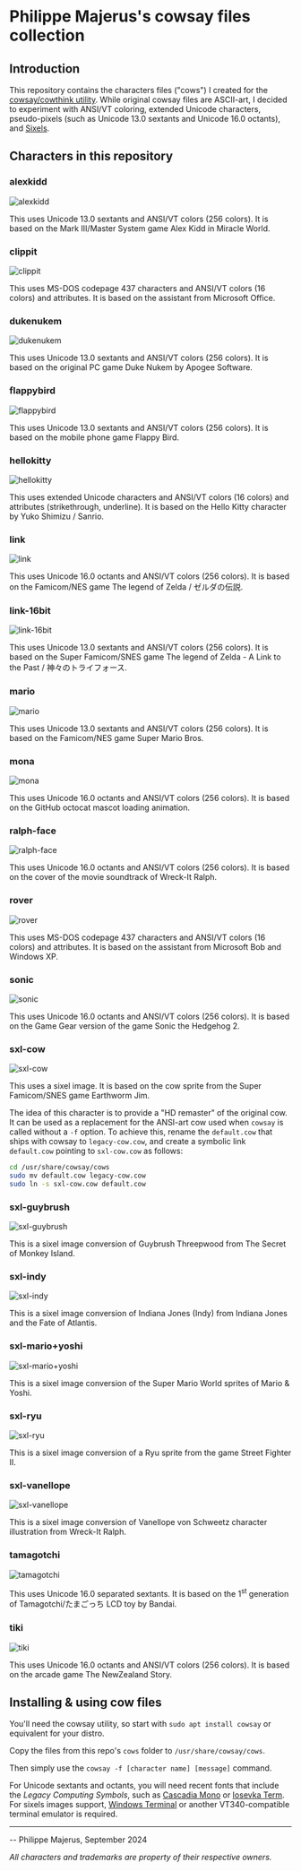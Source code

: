 # Philippe Majerus's cowsay files collection


## Introduction

This repository contains the characters files ("cows") I created for the [cowsay/cowthink utility](https://en.wikipedia.org/wiki/Cowsay).
While original cowsay files are ASCII-art, I decided to experiment with ANSI/VT coloring, extended Unicode characters, pseudo-pixels (such as Unicode 13.0 sextants and Unicode 16.0 octants), and [Sixels](https://en.wikipedia.org/wiki/Sixel).



## Characters in this repository


### alexkidd
![alexkidd](images/alexkidd.png)

This uses Unicode 13.0 sextants and ANSI/VT colors (256 colors).
It is based on the Mark III/Master System game Alex Kidd in Miracle World.


### clippit
![clippit](images/clippit.png)

This uses MS-DOS codepage 437 characters and ANSI/VT colors (16 colors) and attributes.
It is based on the assistant from Microsoft Office.


### dukenukem
![dukenukem](images/dukenukem.png)

This uses Unicode 13.0 sextants and ANSI/VT colors (256 colors).
It is based on the original PC game Duke Nukem by Apogee Software.


### flappybird
![flappybird](images/flappybird.png)

This uses Unicode 13.0 sextants and ANSI/VT colors (256 colors).
It is based on the mobile phone game Flappy Bird.


### hellokitty
![hellokitty](images/hellokitty.png)

This uses extended Unicode characters and ANSI/VT colors (16 colors) and attributes (strikethrough, underline).
It is based on the Hello Kitty character by Yuko Shimizu / Sanrio.


### link
![link](images/link.png)

This uses Unicode 16.0 octants and ANSI/VT colors (256 colors).
It is based on the Famicom/NES game The legend of Zelda / ゼルダの伝説.


### link-16bit
![link-16bit](images/link-16bit.png)

This uses Unicode 13.0 sextants and ANSI/VT colors (256 colors).
It is based on the Super Famicom/SNES game The legend of Zelda - A Link to the Past / 神々のトライフォース.


### mario
![mario](images/mario.png)

This uses Unicode 13.0 sextants and ANSI/VT colors (256 colors).
It is based on the Famicom/NES game Super Mario Bros.


### mona
![mona](images/mona.png)

This uses Unicode 16.0 octants and ANSI/VT colors (256 colors).
It is based on the GitHub octocat mascot loading animation.


### ralph-face
![ralph-face](images/ralph-face.png)

This uses Unicode 16.0 octants and ANSI/VT colors (256 colors).
It is based on the cover of the movie soundtrack of Wreck-It Ralph.


### rover
![rover](images/rover.png)

This uses MS-DOS codepage 437 characters and ANSI/VT colors (16 colors) and attributes.
It is based on the assistant from Microsoft Bob and Windows XP.


### sonic
![sonic](images/sonic.png)

This uses Unicode 16.0 octants and ANSI/VT colors (256 colors).
It is based on the Game Gear version of the game Sonic the Hedgehog 2.


### sxl-cow
![sxl-cow](images/sxl-cow.png)

This uses a sixel image.
It is based on the cow sprite from the Super Famicom/SNES game Earthworm Jim.

The idea of this character is to provide a "HD remaster" of the original cow.
It can be used as a replacement for the ANSI-art cow used when `cowsay` is called without a `-f` option. To achieve this, rename the `default.cow` that ships with cowsay to `legacy-cow.cow`, and create a symbolic link `default.cow` pointing to `sxl-cow.cow` as follows:
```bash
cd /usr/share/cowsay/cows
sudo mv default.cow legacy-cow.cow
sudo ln -s sxl-cow.cow default.cow
```


### sxl-guybrush
![sxl-guybrush](images/sxl-guybrush.png)

This is a sixel image conversion of Guybrush Threepwood from The Secret of Monkey Island.


### sxl-indy
![sxl-indy](images/sxl-indy.png)

This is a sixel image conversion of Indiana Jones (Indy) from Indiana Jones and the Fate of Atlantis.


### sxl-mario+yoshi
![sxl-mario+yoshi](images/sxl-mario+yoshi.png)

This is a sixel image conversion of the Super Mario World sprites of Mario & Yoshi.


### sxl-ryu
![sxl-ryu](images/sxl-ryu.png)

This is a sixel image conversion of a Ryu sprite from the game Street Fighter II.


### sxl-vanellope
![sxl-vanellope](images/sxl-vanellope.png)

This is a sixel image conversion of Vanellope von Schweetz character illustration from Wreck-It Ralph.


### tamagotchi
![tamagotchi](images/tamagotchi.png)

This uses Unicode 16.0 separated sextants.
It is based on the 1<sup>st</sup> generation of Tamagotchi/たまごっち LCD toy by Bandai.


### tiki
![tiki](images/tiki.png)

This uses Unicode 16.0 octants and ANSI/VT colors (256 colors).
It is based on the arcade game The NewZealand Story.



## Installing & using cow files
You'll need the cowsay utility, so start with `sudo apt install cowsay` or equivalent for your distro.

Copy the files from this repo's `cows` folder to  `/usr/share/cowsay/cows`.

Then simply use the `cowsay -f [character name] [message]` command.

For Unicode sextants and octants, you will need recent fonts that include the _Legacy Computing Symbols_, such as [Cascadia Mono](https://github.com/microsoft/cascadia-code) or [Iosevka Term](https://github.com/be5invis/Iosevka).
For sixels images support, [Windows Terminal](https://github.com/microsoft/terminal) or another VT340-compatible terminal emulator is required.

---

-- Philippe Majerus, September 2024

_All characters and trademarks are property of their respective owners._
